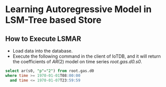 # Learning Autoregressive Model in LSM-Tree based Store

## How to Execute LSMAR

- Load data into the database.
- Execute the following command in the client of IoTDB, and it will return the coefficients of $AR(2)$ model on time series *root.gas.d0.s0*.

```sql
select ar(s0, "p"="2") from root.gas.d0
where time >= 1970-01-01T08:00:00
  and time <= 1970-01-07T23:59:59
```



